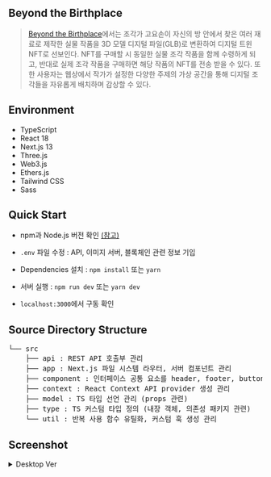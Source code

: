 ## Beyond the Birthplace

> [Beyond the Birthplace](https://beyondthebirthplace.kr)에서는 조각가 고요손이 자신의 방 안에서 찾은 여러 재료로 제작한 실물 작품을 3D 모델 디지털 파일(GLB)로 변환하여 디지털 트윈 NFT로 선보인다. NFT를 구매할 시 동일한 실물 조각 작품을 함께 수령하게 되고, 반대로 실제 조각 작품을 구매하면 해당 작품의 NFT를 전송 받을 수 있다. 또한 사용자는 웹상에서 작가가 설정한 다양한 주제의 가상 공간을 통해 디지털 조각들을 자유롭게 배치하며 감상할 수 있다.

## Environment

- TypeScript
- React 18
- Next.js 13
- Three.js
- Web3.js
- Ethers.js
- Tailwind CSS
- Sass

## Quick Start

- npm과 Node.js 버전 확인 [(참고)](https://nextjs.org/docs/pages/building-your-application/upgrading/version-13)

- `.env` 파일 수정 : API, 이미지 서버, 블록체인 관련 정보 기입
  
- Dependencies 설치 : `npm install` 또는 `yarn`
  
- 서버 실행 : `npm run dev` 또는 `yarn dev`
  
- `localhost:3000`에서 구동 확인

## Source Directory Structure  

<pre>
└── src
    ├── api : REST API 호출부 관리
    ├── app : Next.js 파일 시스템 라우터, 서버 컴포넌트 관리
    ├── component : 인터페이스 공통 요소를 header, footer, button, input, modal 등과 같은 속성 분류로 관리
    ├── context : React Context API provider 생성 관리
    ├── model : TS 타입 선언 관리 (props 관련)
    ├── type : TS 커스텀 타입 정의 (내장 객체, 의존성 패키지 관련)
    └── util : 반복 사용 함수 유틸화, 커스텀 훅 생성 관리
</pre>  

## Screenshot  

<details>
  <summary>Desktop Ver</summary>
  <img src="https://github.com/kjiye/btb-service-client/assets/31784160/84094502-0437-435b-8e35-d8cc13252ce6" alt="screenshot1">
  <img src="https://github.com/kjiye/btb-service-client/assets/31784160/7cdbd135-994e-48b1-82db-a59af5d5f097" alt="screenshot2">
  <img src="https://github.com/kjiye/btb-service-client/assets/31784160/be58cf00-a4f8-494b-8e28-61c426482c32" alt="screenshot3">
  <img src="https://github.com/kjiye/btb-service-client/assets/31784160/002b03bd-d156-4a61-8fc9-f3dda9e3cd73" alt="screenshot4">
</details>


    
